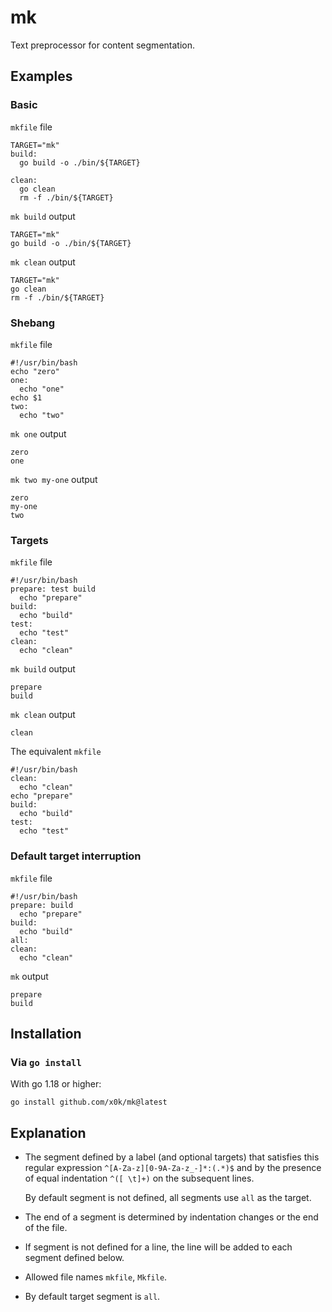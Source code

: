 # mk

Text preprocessor for content segmentation.

## Examples

### Basic

`mkfile` file

```shell
TARGET="mk"
build:
  go build -o ./bin/${TARGET}

clean:
  go clean
  rm -f ./bin/${TARGET}
```

`mk build` output

```shell
TARGET="mk"
go build -o ./bin/${TARGET}
```

`mk clean` output

```shell
TARGET="mk"
go clean
rm -f ./bin/${TARGET}
```

### Shebang

`mkfile` file

```shell
#!/usr/bin/bash
echo "zero"
one:
  echo "one"
echo $1
two:
  echo "two"
```

`mk one` output

```shell
zero
one
```

`mk two my-one` output

```shell
zero
my-one
two
```

### Targets

`mkfile` file

```shell
#!/usr/bin/bash
prepare: test build
  echo "prepare"
build:
  echo "build"
test:
  echo "test"
clean:
  echo "clean"
```

`mk build` output

```shell
prepare
build
```

`mk clean` output

```shell
clean
```

The equivalent `mkfile`

```shell
#!/usr/bin/bash
clean:
  echo "clean"
echo "prepare"
build:
  echo "build"
test:
  echo "test"
```

### Default target interruption

`mkfile` file

```shell
#!/usr/bin/bash
prepare: build
  echo "prepare"
build:
  echo "build"
all:
clean:
  echo "clean"
```

`mk` output

```shell
prepare
build
```

## Installation

### Via `go install`

With go 1.18 or higher:

```shell
go install github.com/x0k/mk@latest
```

## Explanation

- The segment defined by a label (and optional targets) that satisfies this regular expression `^[A-Za-z][0-9A-Za-z_-]*:(.*)$` and by the presence of equal indentation `^([ \t]+)` on the subsequent lines.

  By default segment is not defined, all segments use `all` as the target.

- The end of a segment is determined by indentation changes or the end of the file.
- If segment is not defined for a line, the line will be added to each segment defined below.
- Allowed file names `mkfile`, `Mkfile`.
- By default target segment is `all`.
